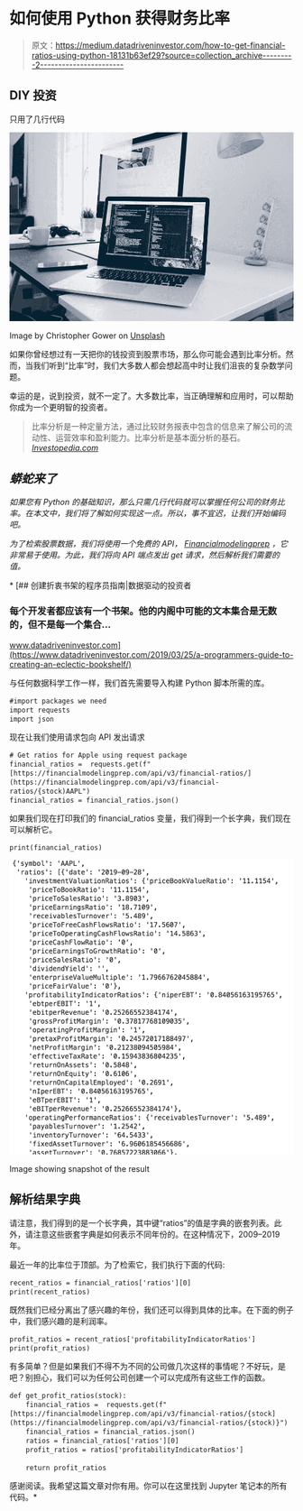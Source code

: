 # 如何使用 Python 获得财务比率

> 原文：<https://medium.datadriveninvestor.com/how-to-get-financial-ratios-using-python-18131b63ef29?source=collection_archive---------2----------------------->

## DIY 投资

只用了几行代码

![](img/9b5c519622d294396c691d6c1d812f4e.png)

Image by Christopher Gower on [Unsplash](https://unsplash.com/photos/m_HRfLhgABo)

如果你曾经想过有一天把你的钱投资到股票市场，那么你可能会遇到比率分析。然而，当我们听到“比率”时，我们大多数人都会想起高中时让我们沮丧的复杂数学问题。

幸运的是，说到投资，就不一定了。大多数比率，当正确理解和应用时，可以帮助你成为一个更明智的投资者。

> 比率分析是一种定量方法，通过比较财务报表中包含的信息来了解公司的流动性、运营效率和盈利能力。比率分析是基本面分析的基石。[*Investopedia.com*](https://www.investopedia.com/terms/r/ratioanalysis.asp)

## *蟒蛇来了*

*如果您有 Python 的基础知识，那么只需几行代码就可以掌握任何公司的财务比率。在本文中，我们将了解如何实现这一点。所以，事不宜迟，让我们开始编码吧。*

*为了检索股票数据，我们将使用一个免费的 API， [Financialmodelingprep](https://financialmodelingprep.com/developer/docs/) ，它非常易于使用。为此，我们将向 API 端点发出 get 请求，然后解析我们需要的值。*

*[](https://www.datadriveninvestor.com/2019/03/25/a-programmers-guide-to-creating-an-eclectic-bookshelf/) [## 创建折衷书架的程序员指南|数据驱动的投资者

### 每个开发者都应该有一个书架。他的内阁中可能的文本集合是无数的，但不是每一个集合…

www.datadriveninvestor.com](https://www.datadriveninvestor.com/2019/03/25/a-programmers-guide-to-creating-an-eclectic-bookshelf/) 

与任何数据科学工作一样，我们首先需要导入构建 Python 脚本所需的库。

```
#import packages we need
import requests
import json
```

现在让我们使用请求包向 API 发出请求

```
# Get ratios for Apple using request package  
financial_ratios =  requests.get(f"[https://financialmodelingprep.com/api/v3/financial-ratios/](https://financialmodelingprep.com/api/v3/financial-ratios/{stock)AAPL")
financial_ratios = financial_ratios.json()
```

如果我们现在打印我们的 financial_ratios 变量，我们得到一个长字典，我们现在可以解析它。

```
print(financial_ratios)
```

![](img/7980ffaa2e10a6e1673deeff300da090.png)

Image showing snapshot of the result

## 解析结果字典

请注意，我们得到的是一个长字典，其中键“ratios”的值是字典的嵌套列表。此外，请注意这些嵌套字典是如何表示不同年份的。在这种情况下，2009–2019 年。

最近一年的比率位于顶部。为了检索它，我们执行下面的代码:

```
recent_ratios = financial_ratios['ratios'][0]
print(recent_ratios)
```

既然我们已经分离出了感兴趣的年份，我们还可以得到具体的比率。在下面的例子中，我们感兴趣的是利润率。

```
profit_ratios = recent_ratios['profitabilityIndicatorRatios']
print(profit_ratios)
```

有多简单？但是如果我们不得不为不同的公司做几次这样的事情呢？不好玩，是吧？别担心，我们可以为任何公司创建一个可以完成所有这些工作的函数。

```
def get_profit_ratios(stock):
    financial_ratios =  requests.get(f"[https://financialmodelingprep.com/api/v3/financial-ratios/{stock](https://financialmodelingprep.com/api/v3/financial-ratios/{stock)}")
    financial_ratios = financial_ratios.json()
    ratios = financial_ratios['ratios'][0]
    profit_ratios = ratios['profitabilityIndicatorRatios']

    return profit_ratios
```

感谢阅读。我希望这篇文章对你有用。你可以在这里找到 Jupyter 笔记本的所有代码。*